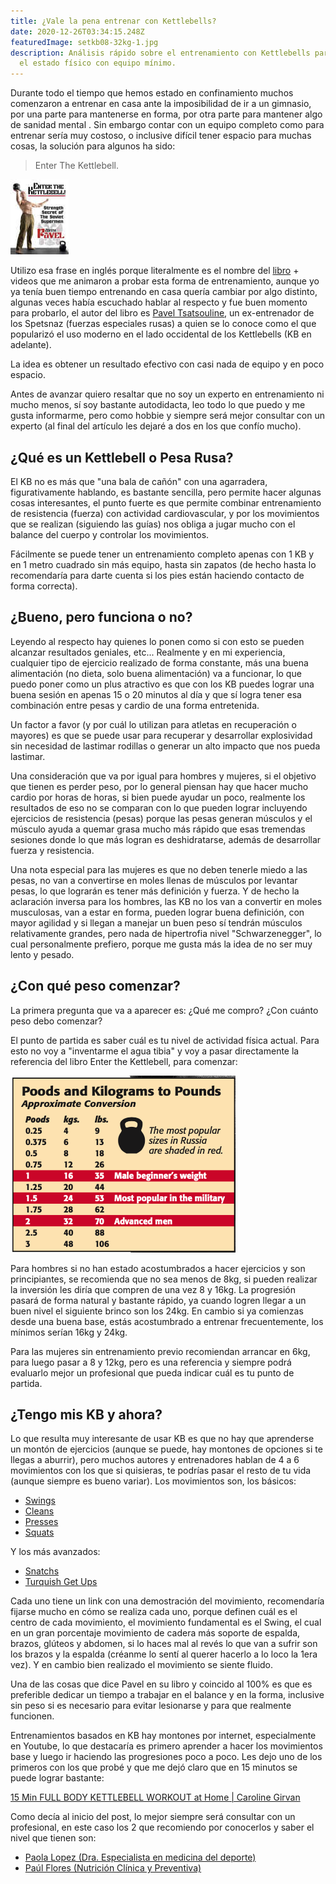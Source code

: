 ```yaml
---
title: ¿Vale la pena entrenar con Kettlebells?
date: 2020-12-26T03:34:15.248Z
featuredImage: setkb08-32kg-1.jpg
description: Análisis rápido sobre el entrenamiento con Kettlebells para mejorar
  el estado físico con equipo mínimo.
---
```

Durante todo el tiempo que hemos estado en confinamiento muchos comenzaron a entrenar en casa ante la imposibilidad de ir a un gimnasio, por una parte para mantenerse en forma, por otra parte para mantener algo de sanidad mental .  Sin embargo contar con un equipo completo como para entrenar sería muy costoso, o inclusive difícil tener espacio para muchas cosas, la solución para algunos ha sido:

> Enter The Kettlebell.

![Enter The Kettlebell](enter-kb-small.jpg "Enter The Kettlebell by Pavel Tsatsouline")

Utilizo esa frase en inglés porque literalmente es el nombre del [libro](https://www.amazon.com/dp/B004XIZK5K/) + videos que me animaron a probar esta forma de entrenamiento, aunque yo ya tenía buen tiempo entrenando en casa quería cambiar por algo distinto, algunas veces había escuchado hablar al respecto y fue buen momento para probarlo, el autor del libro es [Pavel Tsatsouline](https://en.wikipedia.org/wiki/Pavel_Tsatsouline), un ex-entrenador de los Spetsnaz (fuerzas especiales rusas) a quien se lo conoce como el que popularizó el uso moderno en el lado occidental de los Kettlebells (KB en adelante).

La idea es obtener un resultado efectivo con casi nada de equipo y en poco espacio.

Antes de avanzar quiero resaltar que no soy un experto en entrenamiento ni mucho menos, sí soy bastante autodidacta, leo todo lo que puedo y me gusta informarme, pero como hobbie y siempre será mejor consultar con un experto (al final del artículo les dejaré a dos en los que confío mucho).

## ¿Qué es un Kettlebell o Pesa Rusa?

El KB no es más que "una bala de cañón" con una agarradera, figurativamente hablando, es bastante sencilla, pero permite hacer algunas cosas interesantes, el punto fuerte es que permite combinar entrenamiento de resistencia (fuerza) con actividad cardiovascular, y por los movimientos que se realizan (siguiendo las guías) nos obliga a jugar mucho con el balance del cuerpo y controlar los movimientos.

Fácilmente se puede tener un entrenamiento completo apenas con 1 KB y en 1 metro cuadrado sin más equipo, hasta sin zapatos (de hecho hasta lo recomendaría para darte cuenta si los pies están haciendo contacto de forma correcta).

## ¿Bueno, pero funciona o no?

Leyendo al respecto hay quienes lo ponen como si con esto se pueden alcanzar resultados geniales, etc... Realmente y en mi experiencia, cualquier tipo de ejercicio realizado de forma constante, más una buena alimentación (no dieta, solo buena alimentación) va a funcionar, lo que puedo poner como un plus atractivo es que con los KB puedes lograr una buena sesión en apenas 15 o 20 minutos al día y que sí logra tener esa combinación entre pesas y cardio de una forma entretenida.

Un factor a favor (y por cuál lo utilizan para atletas en recuperación o mayores) es que se puede usar para recuperar y desarrollar explosividad sin necesidad de lastimar rodillas o generar un alto impacto que nos pueda lastimar.

Una consideración que va por igual para hombres y mujeres, si el objetivo que tienen es perder peso, por lo general piensan hay que hacer mucho cardio por horas de horas, si bien puede ayudar un poco, realmente los resultados de eso no se comparan con lo que pueden lograr incluyendo ejercicios de resistencia (pesas) porque las pesas generan músculos y el músculo ayuda a quemar grasa mucho más rápido que esas tremendas sesiones donde lo que más logran es deshidratarse, además de desarrollar fuerza y resistencia.

Una nota especial para las mujeres es que no deben tenerle miedo a las pesas, no van a convertirse en moles llenas de músculos por levantar pesas, lo que lograrán es tener más definición y fuerza.  Y de hecho la aclaración inversa para los hombres, las KB no los van a convertir en moles musculosas, van a estar en forma, pueden lograr buena definición, con mayor agilidad y si llegan a manejar un buen peso sí tendrán músculos relativamente grandes, pero nada de hipertrofia nivel "Schwarzenegger", lo cual personalmente prefiero, porque me gusta más la idea de no ser muy lento y pesado.



## ¿Con qué peso comenzar?

La primera pregunta que va a aparecer es: ¿Qué me compro? ¿Con cuánto peso debo comenzar? 

El punto de partida es saber cuál es tu nivel de actividad física actual.  Para esto no voy a "inventarme  el agua tibia" y voy a pasar directamente la referencia del libro Enter the Kettlebell, para comenzar:

![Tabla de pesos KettleBells](screen-shot-2020-12-26-at-01.11.20.png "Tabla de pesos KettleBells")

Para hombres si no han estado acostumbrados a hacer ejercicios y son principiantes, se recomienda que no sea menos de 8kg, si pueden realizar la inversión les diría que compren de una vez 8 y 16kg.   La progresión pasará de forma natural y bastante rápido, ya cuando logren llegar a un buen nivel el siguiente brinco son los 24kg.  En cambio si ya comienzas desde una buena base, estás acostumbrado a entrenar frecuentemente, los mínimos serían 16kg y 24kg. 

Para las mujeres sin entrenamiento previo recomiendan arrancar en 6kg, para luego pasar a 8 y 12kg, pero es una referencia y siempre podrá evaluarlo mejor un profesional que pueda indicar cuál es tu punto de partida.



## ¿Tengo mis KB y ahora?

Lo que resulta muy interesante de usar KB es que no hay que aprenderse un montón de ejercicios (aunque se puede, hay montones de opciones si te llegas a aburrir), pero muchos autores y entrenadores hablan de 4 a 6 movimientos con los que si quisieras, te podrías pasar el resto de tu vida (aunque siempre es bueno variar).  Los movimientos son, los básicos:

* [Swings](https://www.youtube.com/watch?v=GYHbu2LRqD0)
* [Cleans](https://www.youtube.com/watch?v=ZuTKcP6vtfI)
* [Presses](https://www.youtube.com/watch?v=48qvCvJJr8Y)
* [Squats](https://www.youtube.com/watch?v=3wioCm5Qe-U)

Y los más avanzados:

* [Snatchs](https://www.youtube.com/watch?v=xQqCyl-2ixQ)
* [Turquish Get Ups](https://www.youtube.com/watch?v=2YollP91Wro)

Cada uno tiene un link con una demostración del movimiento, recomendaría fijarse mucho en cómo se realiza cada uno, porque definen cuál es el centro de cada movimiento, el movimiento fundamental es el Swing, el cual en un gran porcentaje movimiento de cadera más soporte de espalda, brazos, glúteos y abdomen, si lo haces mal al revés lo que van a sufrir son los brazos y la espalda (créanme lo sentí al querer hacerlo a lo loco la 1era vez).  Y en cambio bien realizado el movimiento se siente fluido. 

Una de las cosas que dice Pavel en su libro y coincido al 100% es que es preferible dedicar un tiempo a trabajar en el balance y en la forma, inclusive sin peso si es necesario para evitar lesionarse y para que realmente funcionen.

Entrenamientos basados en KB hay montones por internet, especialmente en Youtube, lo que destacaría es primero aprender a hacer los movimientos base y luego ir haciendo las progresiones poco a poco.   Les dejo uno de los primeros con los que probé y que me dejó claro que en 15 minutos se puede lograr bastante: 

[15 Min FULL BODY KETTLEBELL WORKOUT at Home | Caroline Girvan](https://www.youtube.com/watch?v=VCcar3MA07w)

Como decía al inicio del post, lo mejor siempre será consultar con un profesional, en este caso los 2 que recomiendo por conocerlos y saber el nivel que tienen son:

* [Paola Lopez (Dra. Especialista en medicina del deporte)](https://www.instagram.com/paopao_lt/)
* [Paúl Flores (Nutrición Clínica y Preventiva)](https://www.instagram.com/paulfloresp/)